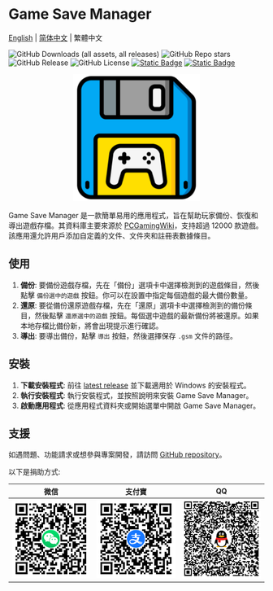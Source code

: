 # Game Save Manager
[English](./README.md) | [简体中文](./README_CN.md) | 繁體中文

![GitHub Downloads (all assets, all releases)](https://img.shields.io/github/downloads/dyang886/Game-Save-Manager/total) ![GitHub Repo stars](https://img.shields.io/github/stars/dyang886/Game-Save-Manager?style=flat&color=ffc000) ![GitHub Release](https://img.shields.io/github/v/release/dyang886/Game-Save-Manager?link=https%3A%2F%2Fgithub.com%2Fdyang886%2FGame-Save-Manager%2Freleases%2Flatest) ![GitHub License](https://img.shields.io/github/license/dyang886/Game-Save-Manager) <a href="https://discord.gg/d627qVyHEF" target="_blank"><img alt="Static Badge" src="https://img.shields.io/badge/Join_Discord-f0f0f0?logo=discord"></a> <a href="https://pd.qq.com/s/h06qbdey6" target="_blank"><img alt="Static Badge" src="https://img.shields.io/badge/Join_QQ-f0f0f0?logo=tencentqq"></a>

<div align="center">
    <img src="src/assets/logo.png" alt="Game Save Manager logo" width="250" />
</div>

Game Save Manager 是一款簡單易用的應用程式，旨在幫助玩家備份、恢復和導出遊戲存檔。其資料庫主要來源於 [PCGamingWiki](https://www.pcgamingwiki.com)，支持超過 12000 款遊戲。該應用還允許用戶添加自定義的文件、文件夾和註冊表數據條目。

## 使用

1. **備份**: 要備份遊戲存檔，先在「備份」選項卡中選擇檢測到的遊戲條目，然後點擊 `備份選中的遊戲` 按鈕。你可以在設置中指定每個遊戲的最大備份數量。
2. **還原**: 要從備份還原遊戲存檔，先在「還原」選項卡中選擇檢測到的備份條目，然後點擊 `還原選中的遊戲` 按鈕。每個選中遊戲的最新備份將被還原。如果本地存檔比備份新，將會出現提示進行確認。
3. **導出**: 要導出備份，點擊 `導出` 按鈕，然後選擇保存 `.gsm` 文件的路徑。

## 安裝

1. **下載安裝程式**: 前往 [latest release](https://github.com/dyang886/Game-Save-Manager/releases) 並下載適用於 Windows 的安裝程式。
2. **執行安裝程式**: 執行安裝程式，並按照說明來安裝 Game Save Manager。
3. **啟動應用程式**: 從應用程式資料夾或開始選單中開啟 Game Save Manager。

## 支援

如遇問題、功能請求或想參與專案開發，請訪問 [GitHub repository](https://github.com/dyang886/Game-Save-Manager)。

以下是捐助方式:

|                             微信                             |                            支付寶                            |                            QQ                            |
| :----------------------------------------------------------: | :----------------------------------------------------------: | :------------------------------------------------------: |
| <img src="src/assets/wechat.png" alt="WeChat Pay" width="200" /> | <img src="src/assets/alipay.png" alt="Alipay" width="200" /> | <img src="src/assets/qq.png" alt="QQ Pay" width="200" /> |
